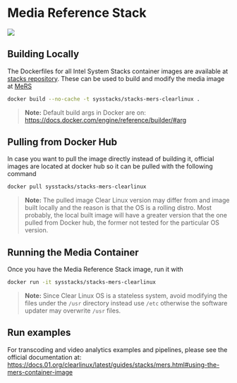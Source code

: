 # Media Reference Stack
[![](https://images.microbadger.com/badges/image/sysstacks/mers-clearlinux.svg)](https://microbadger.com/images/sysstacks/mers-clearlinux "Get your own image badge on microbadger.com")

## Building Locally

The Dockerfiles for all Intel System Stacks container images are available at
[stacks repository](https://github.com/intel/stacks). These can be used to
build and modify the media image at [MeRS](https://github.com/intel/stacks/tree/master/mers/clearlinux)

```bash
docker build --no-cache -t sysstacks/stacks-mers-clearlinux .
```

> **Note:**
     Default build args in Docker are on: https://docs.docker.com/engine/reference/builder/#arg

## Pulling from Docker Hub

In case you want to pull the image directly instead of building it, official
images are located at docker hub so it can be pulled with the following command

```bash
docker pull sysstacks/stacks-mers-clearlinux
```

> **Note:**
     The pulled image Clear Linux version may differ from and image built
     locally and the reason is that the OS is a rolling distro. Most
     probably, the local built image will have a greater version that the one
     pulled from Docker hub, the former not tested for the particular OS version.

## Running the Media Container

Once you have the Media Reference Stack image, run it with 

```bash
docker run -it sysstacks/stacks-mers-clearlinux
```

> **Note:**
    Since Clear Linux OS is a stateless system, avoid modifying the
    files under the `/usr` directory instead use `/etc` otherwise the software
    updater may overwrite `/usr` files.

## Run examples

For transcoding and video analytics examples and pipelines, please see the
official documentation at: https://docs.01.org/clearlinux/latest/guides/stacks/mers.html#using-the-mers-container-image
